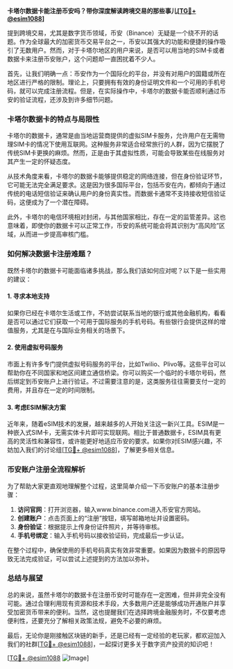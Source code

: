 **卡塔尔数据卡能注册币安吗？带你深度解读跨境交易的那些事儿[[TG💪+ @esim1088](https://t.me/s/esim1088)]**

提到跨境交易，尤其是数字货币领域，币安（Binance）无疑是一个绕不开的话题。作为全球最大的加密货币交易平台之一，币安以其强大的功能和便捷的操作吸引了无数用户。然而，对于卡塔尔地区的用户来说，是否可以用当地的SIM卡或者数据卡来注册币安账户，这个问题却一直困扰着不少人。

首先，让我们明确一点：币安作为一个国际化的平台，并没有对用户的国籍或所在地区进行严格的限制。理论上，只要拥有有效的身份证明文件和一个可用的手机号码，就可以完成注册流程。但是，在实际操作中，卡塔尔的数据卡能否顺利通过币安的验证流程，还涉及到许多细节问题。

### **卡塔尔数据卡的特点与局限性**

卡塔尔的数据卡，通常是由当地运营商提供的虚拟SIM卡服务，允许用户在无需物理SIM卡的情况下使用互联网。这种服务非常适合经常旅行的人群，因为它摆脱了传统SIM卡更换的麻烦。然而，正是由于其虚拟性质，可能会导致某些在线服务对其产生一定的怀疑态度。

从技术角度来看，卡塔尔的数据卡能够提供稳定的网络连接，但在身份验证环节，它可能无法完全满足要求。这是因为很多国际平台，包括币安在内，都倾向于通过传统的电话短信验证来确认用户的身份真实性。而数据卡通常不支持接收短信验证码，这便成为了一个潜在障碍。

此外，卡塔尔的电信环境相对封闭，与其他国家相比，存在一定的监管差异。这也意味着，即使你的数据卡可以正常工作，币安的系统可能会将其识别为“高风险”区域，从而进一步提高审核门槛。

### **如何解决数据卡注册难题？**

既然卡塔尔的数据卡可能面临诸多挑战，那么我们该如何应对呢？以下是一些实用的建议：

#### **1. 寻求本地支持**
如果你已经在卡塔尔生活或工作，不妨尝试联系当地的银行或其他金融机构，看看是否可以通过它们获取一个可用于国际服务的手机号码。有些银行会提供这样的增值服务，尤其是在与国际业务相关的场景下。

#### **2. 使用虚拟号码服务**
市面上有许多专门提供虚拟号码服务的平台，比如Twilio、Plivo等。这些平台可以帮助你在不同国家和地区间建立通信桥梁。你可以购买一个临时的卡塔尔号码，然后绑定到币安账户上进行验证。不过需要注意的是，这类服务往往需要支付一定的费用，并且存在一定的时间限制。

#### **3. 考虑ESIM解决方案**
近年来，随着eSIM技术的发展，越来越多的人开始关注这一新兴工具。ESIM是一种嵌入式SIM卡，无需实体卡片即可实现联网。相比于普通数据卡，ESIM具有更高的灵活性和兼容性，或许能更好地适应币安的要求。如果你对ESIM感兴趣，不妨加入我们的讨论组[[TG💪+ @esim1088](https://t.me/s/esim1088)]，了解更多相关信息。

### **币安账户注册全流程解析**

为了帮助大家更直观地理解整个过程，这里简单介绍一下币安账户的基本注册步骤：

1. **访问官网**：打开浏览器，输入www.binance.com进入币安官方网站。
2. **创建账户**：点击页面上的“注册”按钮，填写邮箱地址并设置密码。
3. **身份验证**：根据提示上传身份证件照片，并等待审核。
4. **手机号绑定**：输入手机号码以接收验证码，完成最后一步认证。

在整个过程中，确保使用的手机号码真实有效非常重要。如果因为数据卡的原因导致无法完成验证，可以尝试上述提到的方法加以弥补。

### **总结与展望**

总的来说，虽然卡塔尔的数据卡在注册币安时可能存在一定困难，但并非完全没有可能。通过合理利用现有资源和技术手段，大多数用户还是能够成功开通账户并享受加密货币带来的便利。当然，这也提醒我们在选择跨境金融服务时，不仅要考虑便利性，还要充分了解相关政策法规，避免不必要的麻烦。

最后，无论你是刚接触区块链的新手，还是已经有一定经验的老玩家，都欢迎加入我们的社群[[TG💪+ @esim1088](https://t.me/s/esim1088)]，一起探讨更多关于数字资产投资的知识吧！

[[TG💪+ @esim1088](https://t.me/s/esim1088) ![Image](https://i.postimg.cc/4NQfJmqS/Snipaste-2025-05-13-00-14-12.png)]